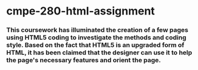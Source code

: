 # cmpe-280-html-assignment
### This coursework has illuminated the creation of a few pages using HTML5 coding to investigate the methods and coding style. Based on the fact that HTML5 is an upgraded form of HTML, it has been claimed that the designer can use it to help the page's necessary features and orient the page.

